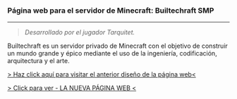 ### Página web para el servidor de Minecraft: Builtechraft SMP
------------
> *Desarrollado por el jugador Tarquitet.*

Builtechraft es un servidor privado de Minecraft con el objetivo de construir un mundo grande y épico mediante el uso de la ingeniería, codificación, arquitectura y el arte.

[> Haz click aquí para visitar el anterior diseño de la página web<](https://github.com/PintoDavid/Old-Builtechraft-Site "> Haz click aquí para visitar el anterior diseño de la página web<")

[> Click para ver - LA NUEVA PÁGINA WEB <](https://pintodavid.github.io/Builtechraft-Web/ "> Click para ver - LA NUEVA PÁGINA WEB <")